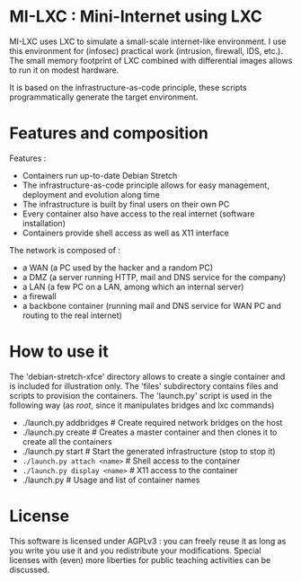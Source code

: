 # MI-LXC : Mini-Internet using LXC

MI-LXC uses LXC to simulate a small-scale internet-like environment. I use this environment for (infosec) practical work (intrusion, firewall, IDS, etc.). The small memory footprint of LXC combined with differential images allows to run it on modest hardware.

It is based on the infrastructure-as-code principle, these scripts programmatically generate the target environment.

# Features and composition

Features :

* Containers run up-to-date Debian Stretch
* The infrastructure-as-code principle allows for easy management, deployment and evolution along time
* The infrastructure is built by final users on their own PC
* Every container also have access to the real internet (software installation)
* Containers provide shell access as well as X11 interface

The network is composed of :

* a WAN (a PC used by the hacker and a random PC)
* a DMZ (a server running HTTP, mail and DNS service for the company)
* a LAN (a few PC on a LAN, among which an internal server)
* a firewall
* a backbone container (running mail and DNS service for WAN PC and routing to the real internet)


# How to use it

The 'debian-stretch-xfce' directory allows to create a single container and is included for illustration only. The 'files' subdirectory contains files and scripts to provision the containers. The 'launch.py' script is used in the following way (as *root*, since it manipulates bridges and lxc commands)

* ./launch.py addbridges     # Create required network bridges on the host
* ./launch.py create         # Creates a master container and then clones it to create all the containers
* ./launch.py start          # Start the generated infrastructure  (stop to stop it)
* `./launch.py attach <name>`  # Shell access to the container <name>
* `./launch.py display <name>` # X11 access to the container <name>
* ./launch.py                # Usage and list of container names


# License
This software is licensed under AGPLv3 : you can freely reuse it as long as you write you use it and you redistribute your modifications. Special licenses with (even) more liberties for public teaching activities can be discussed.
